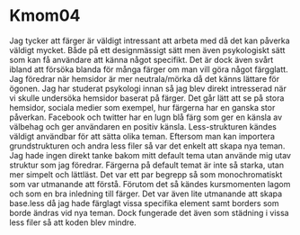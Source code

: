 Kmom04
===============================
Jag tycker att färger är väldigt intressant att arbeta med då det kan påverka väldigt mycket.
Både på ett designmässigt sätt men även psykologiskt sätt som kan få användare att känna något specifikt.
Det är dock även svårt ibland att försöka blanda för många färger om man vill göra något färgglatt.
Jag föredrar när hemsidor är mer neutrala/mörka då det känns lättare för ögonen.
Jag har studerat psykologi innan så jag blev direkt intresserad när vi skulle undersöka hemsidor baserat på färger.
Det går lätt att se på stora hemsidor, sociala medier som exempel, hur färgerna har en ganska stor påverkan.
Facebook och twitter har en lugn blå färg som ger en känsla av välbehag och ger användaren en positiv känsla.
Less-strukturen kändes väldigt användbar för att sätta olika teman.
Eftersom man kan importera grundstrukturen och andra less filer så var det enkelt att skapa nya teman.
Jag hade ingen direkt tanke bakom mitt default tema utan använde mig utav struktur som jag föredrar.
Färgerna på default temat är inte så starka, utan mer simpelt och lättläst.
Det var ett par begrepp så som monochromatiskt som var utmanande att förstå.
Förutom det så kändes kursmomenten lagom och som en bra inledning till färger.
Det var även lite utmanande att skapa base.less då jag hade färglagt vissa specifika element samt borders som borde ändras vid nya teman.
Dock fungerade det även som städning i vissa less filer så att koden blev mindre.
